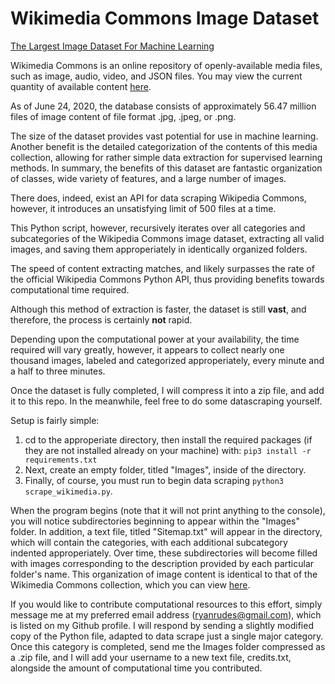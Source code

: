 # Wikimedia Commons Image Dataset
<ins>The Largest Image Dataset For Machine Learning</ins>

Wikimedia Commons is an online repository of openly-available media files, such as image, audio, video, and JSON files. You may view the current quantity of available content [here](https://commons.wikimedia.org/wiki/Special:MediaStatistics).

As of June 24, 2020, the database consists of approximately 56.47 million files of image content of file format .jpg, .jpeg, or .png.

The size of the dataset provides vast potential for use in machine learning. Another benefit is the detailed categorization of the contents of this media collection, allowing for rather simple data extraction for supervised learning methods. In summary, the benefits of this dataset are fantastic organization of classes, wide variety of features, and a large number of images.

There does, indeed, exist an API for data scraping Wikipedia Commons, however, it introduces an unsatisfying limit of 500 files at a time.

This Python script, however, recursively iterates over all categories and subcategories of the Wikipedia Commons image dataset, extracting all valid images, and saving them approperiately in identically organized folders.

The speed of content extracting matches, and likely surpasses the rate of the official Wikipedia Commons Python API, thus providing benefits towards computational time required.

Although this method of extraction is faster, the dataset is still <b>vast</b>, and therefore, the process is certainly <b>not</b> rapid.

Depending upon the computational power at your availability, the time required will vary greatly, however, it appears to collect nearly one thousand images, labeled and categorized approperiately, every minute and a half to three minutes.

Once the dataset is fully completed, I will compress it into a zip file, and add it to this repo. In the meanwhile, feel free to do some datascraping yourself.

Setup is fairly simple:
1.  cd to the approperiate directory, then install the required packages (if they are not installed already on your machine) with: ```pip3 install -r requirements.txt```
2.  Next, create an empty folder, titled "Images", inside of the directory.
3.  Finally, of course, you must run to begin data scraping ```python3 scrape_wikimedia.py```.

When the program begins (note that it will not print anything to the console), you will notice subdirectories beginning to appear within the "Images" folder. In addition, a text file, titled "Sitemap.txt" will appear in the directory, which will contain the categories, with each additional subcategory indented approperiately. Over time, these subdirectories will become filled with images corresponding to the description provided by each particular folder's name. This organization of image content is identical to that of the Wikimedia Commons collection, which you can view [here](https://commons.wikimedia.org/wiki/Category:Categories).

If you would like to contribute computational resources to this effort, simply message me at my preferred email address (ryanrudes@gmail.com), which is listed on my Github profile.
I will respond by sending a slightly modified copy of the Python file, adapted to data scrape just a single major category. Once this category is completed, send me the Images folder compressed as a .zip file, and I will add your username to a new text file, credits.txt, alongside the amount of computational time you contributed.
